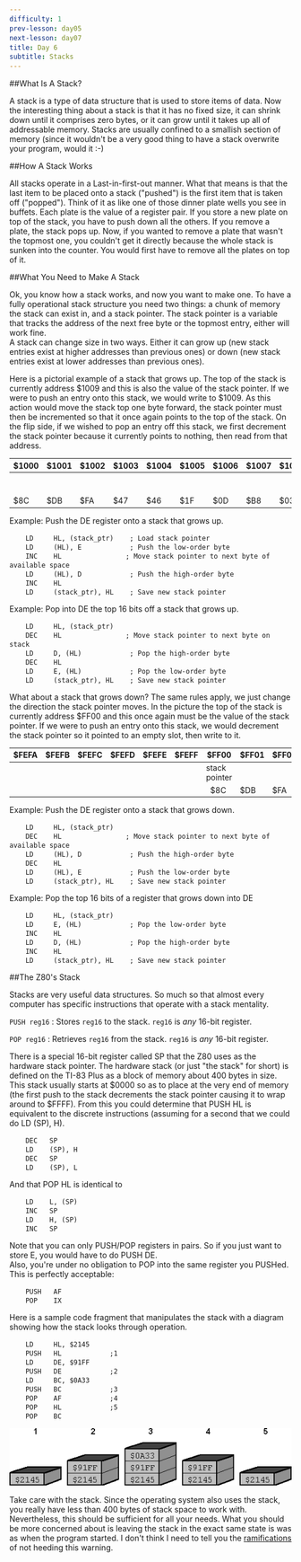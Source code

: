 ```yaml
---
difficulty: 1
prev-lesson: day05
next-lesson: day07
title: Day 6
subtitle: Stacks
---
```

##What Is A Stack?

A stack is a type of data structure that is used to store items of data.
Now the interesting thing about a stack is that it has no fixed size, it
can shrink down until it comprises zero bytes, or it can grow until it
takes up all of addressable memory. Stacks are usually confined to a
smallish section of memory (since it wouldn't be a very good thing to
have a stack overwrite your program, would it :-)

##How A Stack Works

All stacks operate in a Last-in-first-out manner. What that means is
that the last item to be placed onto a stack ("pushed") is the first
item that is taken off ("popped"). Think of it as like one of those
dinner plate wells you see in buffets. Each plate is the value of a
register pair. If you store a new plate on top of the stack, you have to
push down all the others. If you remove a plate, the stack pops up. Now,
if you wanted to remove a plate that wasn't the topmost one, you
couldn't get it directly because the whole stack is sunken into the
counter. You would first have to remove all the plates on top of it.

##What You Need to Make A Stack

Ok, you know how a stack works, and now you want to make one. To have a
fully operational stack structure you need two things: a chunk of memory
the stack can exist in, and a stack pointer. The stack pointer is a
variable that tracks the address of the next free byte or the topmost
entry, either will work fine.\
 A stack can change size in two ways. Either it can grow up (new stack
entries exist at higher addresses than previous ones) or down (new stack
entries exist at lower addresses than previous ones).

Here is a pictorial example of a stack that grows up. The top of the
stack is currently address \$1009 and this is also the value of the
stack pointer. If we were to push an entry onto this stack, we would
write to \$1009. As this action would move the stack top one byte
forward, the stack pointer must then be incremented so that it once
again points to the top of the stack. On the flip side, if we wished to
pop an entry off this stack, we first decrement the stack pointer
because it currently points to nothing, then read from that address.

| \$1000 | \$1001 | \$1002 | \$1003 | \$1004 | \$1005 | \$1006 | \$1007 | \$1008 | \$1009          | \$100A | \$100B | \$100C | \$100D |
|-------|--------|--------|--------|--------|--------|--------|--------|--------|-----------------|--------|--------|-------|------|
|       |        |        |        |        |        |        |        |        | stack<br>pointer|        |        |     |   | 
| \$8C  | \$DB   | \$FA   | \$47   | \$46   | \$1F   | \$0D   | \$B8   | \$03   |                 |        |        |     |   |

Example: Push the DE register onto a stack that grows up.

        LD     HL, (stack_ptr)    ; Load stack pointer
        LD     (HL), E            ; Push the low-order byte
        INC    HL                ; Move stack pointer to next byte of available space
        LD     (HL), D            ; Push the high-order byte
        INC    HL
        LD     (stack_ptr), HL    ; Save new stack pointer

Example: Pop into DE the top 16 bits off a stack that grows up.

        LD     HL, (stack_ptr)
        DEC    HL                ; Move stack pointer to next byte on stack
        LD     D, (HL)            ; Pop the high-order byte
        DEC    HL
        LD     E, (HL)            ; Pop the low-order byte
        LD     (stack_ptr), HL    ; Save new stack pointer

What about a stack that grows down? The same rules apply, we just change
the direction the stack pointer moves. In the picture the top of the
stack is currently address \$FF00 and this once again must be the value
of the stack pointer. If we were to push an entry onto this stack, we
would decrement the stack pointer so it pointed to an empty slot, then
write to it.

| \$FEFA | \$FEFB | \$FEFC | \$FEFD | \$FEFE | \$FEFF | \$FF00 | \$FF01 | \$FF02 | \$FF03 | \$FF04 | \$FF05 | \$FF06 | \$FF07 |
|--------|--------|--------|--------|--------|--------|--------|--------|--------|--------|--------|--------|--------|--------|
|        |        |        |        |        |   |stack<br>pointer |    |        |        |        |        |        |        |
|        |        |        |        |        |   |   \$8C          | \$DB | \$FA |   \$47 |  \$46  |  \$1F  |   \$0D |   \$B8 | 

Example: Push the DE register onto a stack that grows down.

        LD     HL, (stack_ptr)
        DEC    HL                ; Move stack pointer to next byte of available space
        LD     (HL), D            ; Push the high-order byte
        DEC    HL
        LD     (HL), E            ; Push the low-order byte
        LD     (stack_ptr), HL    ; Save new stack pointer

Example: Pop the top 16 bits of a register that grows down into DE

        LD     HL, (stack_ptr)
        LD     E, (HL)            ; Pop the low-order byte
        INC    HL
        LD     D, (HL)            ; Pop the high-order byte
        INC    HL
        LD     (stack_ptr), HL    ; Save new stack pointer

##The Z80's Stack

Stacks are very useful data structures. So much so that almost every
computer has specific instructions that operate with a stack mentality.

`PUSH reg16`
:   Stores `reg16` to the stack. 
    `reg16` is *any* 16-bit register.

`POP reg16`
:   Retrieves `reg16` from the stack.
    `reg16` is *any* 16-bit register.

There is a special 16-bit register called SP that the Z80 uses as the
hardware stack pointer. The hardware stack (or just "the stack" for
short) is defined on the TI-83 Plus as a block of memory about 400 bytes
in size. This stack usually starts at \$0000 so as to place at the very
end of memory (the first push to the stack decrements the stack pointer
causing it to wrap around to \$FFFF). From this you could determine that
PUSH HL is equivalent to the discrete instructions (assuming for a
second that we could do LD (SP), H).

        DEC   SP
        LD    (SP), H
        DEC   SP
        LD    (SP), L

And that POP HL is identical to

        LD    L, (SP)
        INC   SP
        LD    H, (SP)
        INC   SP

Note that you can only PUSH/POP registers in pairs. So if you just want
to store E, you would have to do PUSH DE.\
 Also, you're under no obligation to POP into the same register you
PUSHed. This is perfectly acceptable:

        PUSH   AF
        POP    IX

Here is a sample code fragment that manipulates the stack with a diagram
showing how the stack looks through operation.

        LD     HL, $2145
        PUSH   HL            ;1
        LD     DE, $91FF
        PUSH   DE            ;2
        LD     BC, $0A33
        PUSH   BC            ;3
        POP    AF            ;4
        POP    HL            ;5
        POP    BC

![[NO IMAGE]](../img/stack.png)

Take care with the stack. Since the operating system also uses the
stack, you really have less than 400 bytes of stack space to work with.
Nevertheless, this should be sufficient for all your needs. What you
should be more concerned about is leaving the stack in the exact same
state is was as when the program started. I don't think I need to tell
you the [ramifications](../ref/crash.html) of not heeding this warning.

